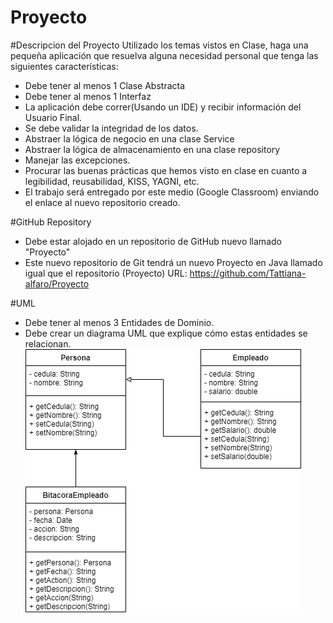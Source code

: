 # Proyecto

#Descripcion del Proyecto
Utilizado los temas vistos en Clase, haga una pequeña aplicación que resuelva alguna necesidad personal que tenga las siguientes características:
- Debe tener al menos 1 Clase Abstracta
- Debe tener al menos 1 Interfaz
- La aplicación debe correr(Usando un IDE) y recibir información del Usuario Final.
- Se debe validar la integridad de los datos.
- Abstraer la lógica de negocio en una clase Service
- Abstraer la lógica de almacenamiento en una clase repository
- Manejar las excepciones.
- Procurar las buenas prácticas que hemos visto en clase en cuanto a legibilidad, reusabilidad, KISS, YAGNI, etc.
- El trabajo será entregado por este medio (Google Classroom) enviando el enlace al nuevo repositorio creado.

#GitHub Repository
- Debe estar alojado en un repositorio de GitHub nuevo llamado "Proyecto"
- Este nuevo repositorio de Git tendrá un nuevo Proyecto en Java llamado igual que el repositorio (Proyecto)
URL: https://github.com/Tattiana-alfaro/Proyecto
  
#UML
- Debe tener al menos 3 Entidades de Dominio.
- Debe crear un diagrama UML que explique cómo estas entidades se relacionan.
  ![Diagrama UML](Proyecto.png)
